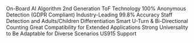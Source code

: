 On-Board AI Algorithm
2nd Generation ToF Technology
100% Anonymous Detection (GDPR Compliant)
lndustry-Leading 99.8% Accuracy
Staff Detection and Adults/Children Differentiation
Smart U-Turn & Bi-Directional Counting
Great Compatibility for Extended Applications
Strong Universality to Be Adaptable for Diverse Scenarios
US915 Support
